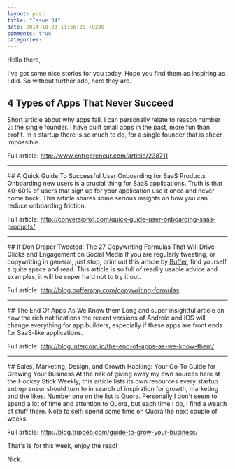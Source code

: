 ```yaml
---
layout: post
title: "Issue 34"
date: 2014-10-23 11:56:20 +0200
comments: true
categories: 
---
```

Hello there,

I've got some nice stories for you today. Hope you find them as inspiring as I did. So without further ado, here they are.

## 4 Types of Apps That Never Succeed
Short article about why apps fail. I can personally relate to reason number 2: the single founder. I have built small apps in the past, more fun than profit. In a startup there is so much to do, for a single founder that is sheer impossible. 

Full article: http://www.entrepreneur.com/article/238711
<hr>
## A Quick Guide To Successful User Onboarding for SaaS Products
Onboarding new users is a crucial thing for SaaS applications. Truth is that 40-60% of users that sign up for your application use it once and never come back. This article shares some serious insights on how you can reduce onboarding friction.

Full article: http://conversionxl.com/quick-guide-user-onboarding-saas-products/
<hr>
## If Don Draper Tweeted: The 27 Copywriting Formulas That Will Drive Clicks and Engagement on Social Media
If you are regularly tweeting, or copywriting in general, just stop, print out this article by <a href="https://twitter.com/intent/user?screen_name=buffer">Buffer</a>, find yourself a quite space and read. This article is so full of readily usable advice and examples, it will be super hard not to try it out. 

Full article: http://blog.bufferapp.com/copywriting-formulas
<hr>
## The End Of Apps As We Know them
Long and super insightful article on how the rich notifications the recent versions of Android and IOS will change everything for app builders, especially if these apps are front ends for SaaS-like applications.

Full article: http://blog.intercom.io/the-end-of-apps-as-we-know-them/
<hr>
## Sales, Marketing, Design, and Growth Hacking: Your Go-To Guide for Growing Your Business
At the risk of giving away my own sources here at the Hockey Stick Weekly, this article lists its own resources every startup entrepreneur should turn to in search of inspiration for growth, marketing and the likes. Number one on the list is Quora. Personally I don't seem to spend a lot of time and attention to Quora, but each time I do, I find a wealth of stuff there. Note to self: spend some time on Quora the next couple of weeks.

Full article: http://blog.trippeo.com/guide-to-grow-your-business/

That's is for this week, enjoy the read!

Nick.